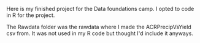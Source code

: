 Here is my finished project for the Data foundations camp.
I opted to code in R for the project.

The Rawdata folder was the rawdata where I made the ACRPrecipVsYield csv from. It was not used in my R code but thought I'd include it anyways.
